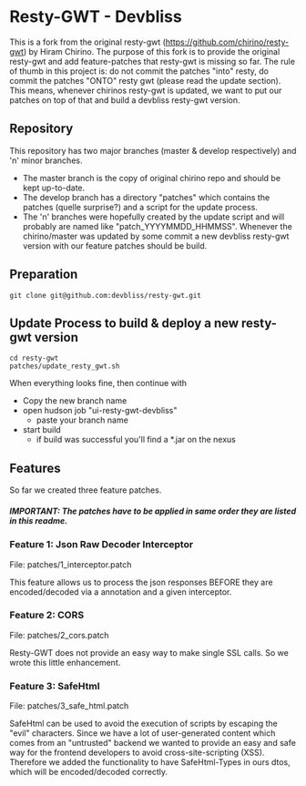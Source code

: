 # Resty-GWT - Devbliss

This is a fork from the original resty-gwt (https://github.com/chirino/resty-gwt) by Hiram Chirino.
The purpose of this fork is to provide the original resty-gwt and add feature-patches that resty-gwt is missing so far. The rule of thumb in this project is: do not commit the patches "into" resty, do commit the patches "ONTO" resty gwt (please read the update section). This means, whenever chirinos resty-gwt is updated, we want to put our patches on top of that and build a devbliss resty-gwt version. 


## Repository
This repository has two major branches (master & develop respectively) and 'n' minor branches.

 * The master branch is the copy of original chirino repo and should be kept up-to-date. 
 * The develop branch has a directory "patches" which contains the patches (quelle surprise?) and 
a script for the update process. 
 * The 'n' branches were hopefully created by the update script and will probably are named like "patch_YYYYMMDD_HHMMSS". Whenever the chirino/master was updated by some commit a new devbliss resty-gwt version with our feature patches should be build.


## Preparation 
    git clone git@github.com:devbliss/resty-gwt.git

## Update Process to build & deploy a new resty-gwt version

    cd resty-gwt
    patches/update_resty_gwt.sh

When everything looks fine, then continue with

 * Copy the new branch name
 * open hudson job "ui-resty-gwt-devbliss"
   * paste your branch name
 * start build
   * if build was successful you'll find a *.jar on the nexus 


## Features
So far we created three feature patches. 

##### IMPORTANT: The patches have to be applied in same order they are listed in this readme.

### Feature 1: Json Raw Decoder Interceptor

File: patches/1\_interceptor.patch

This feature allows us to process the json responses BEFORE they are encoded/decoded via a annotation and a given interceptor.


### Feature 2: CORS

File: patches/2\_cors.patch

Resty-GWT does not provide an easy way to make single SSL calls. So we wrote this little enhancement.

### Feature 3: SafeHtml

File: patches/3\_safe_html.patch

SafeHtml can be used to avoid the execution of scripts by escaping the "evil" characters.
Since we have a lot of user-generated content which comes from an "untrusted" backend we wanted
to provide an easy and safe way for the frontend developers to avoid cross-site-scripting (XSS).
Therefore we added the functionality to have SafeHtml-Types in ours dtos, which will be encoded/decoded correctly.


